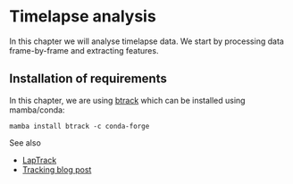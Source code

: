 # Timelapse analysis

In this chapter we will analyse timelapse data. We start by processing data frame-by-frame and extracting features.

## Installation of requirements

In this chapter, we are using [btrack](https://github.com/quantumjot/btrack#installation) which can be installed using mamba/conda:

```
mamba install btrack -c conda-forge
```

See also
* [LapTrack](https://github.com/yfukai/laptrack)
* [Tracking blog post](https://focalplane.biologists.com/2023/06/01/tracking-in-napari/)